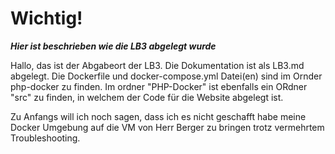 # Wichtig!

***Hier ist beschrieben wie die LB3 abgelegt wurde***


Hallo, das ist der Abgabeort der LB3. Die Dokumentation ist als LB3.md abgelegt. Die Dockerfile und docker-compose.yml Datei(en) sind im Ornder php-docker zu finden. Im ordner "PHP-Docker" ist ebenfalls ein ORdner "src" zu finden, in welchem der Code für die Website abgelegt ist.

Zu Anfangs will ich noch sagen, dass ich es nicht geschafft habe meine Docker Umgebung auf die VM von Herr Berger zu bringen trotz vermehrtem Troubleshooting.
